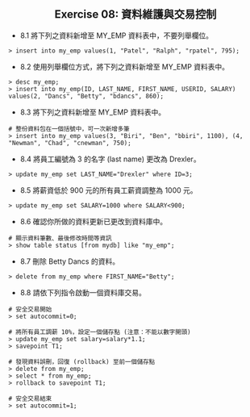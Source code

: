 <h2 align="center">Exercise 08: 資料維護與交易控制</h2>

- 8.1 將下列之資料新增至 MY_EMP 資料表中，不要列舉欄位。
```mysql
> insert into my_emp values(1, "Patel", "Ralph", "rpatel", 795);
```

- 8.2 使用列舉欄位方式，將下列之資料新增至 MY_EMP 資料表中。
```mysql
> desc my_emp;
> insert into my_emp(ID, LAST_NAME, FIRST_NAME, USERID, SALARY) values(2, "Dancs", "Betty", "bdancs", 860);
```

- 8.3 將下列之資料新增至 MY_EMP 資料表中。
```mysql
# 整份資料包在一個括號中，可一次新增多筆
> insert into my_emp values(3, "Biri", "Ben", "bbiri", 1100), (4, "Newman", "Chad", "cnewman", 750);
```

- 8.4 將員工編號為 3 的名字 (last name) 更改為 Drexler。
```mysql
> update my_emp set LAST_NAME="Drexler" where ID=3;
```

- 8.5 將薪資低於 900 元的所有員工薪資調整為 1000 元。
```mysql
> update my_emp set SALARY=1000 where SALARY<900;
```

- 8.6 確認你所做的資料更新已更改到資料庫中。
```mysql
# 顯示資料筆數、最後修改時間等資訊
> show table status [from mydb] like "my_emp";
```

- 8.7 刪除 Betty Dancs 的資料。
```mysql
> delete from my_emp where FIRST_NAME="Betty";
```

- 8.8 請依下列指令啟動一個資料庫交易。
```mysql
# 安全交易開始
> set autocommit=0;

# 將所有員工調薪 10%，設定一個儲存點 (注意：不能以數字開頭)
> update my_emp set salary=salary*1.1;
> savepoint T1;

# 發現資料誤刪，回復 (rollback) 至前一個儲存點
> delete from my_emp;
> select * from my_emp;
> rollback to savepoint T1;

# 安全交易結束
> set autocommit=1;
```
